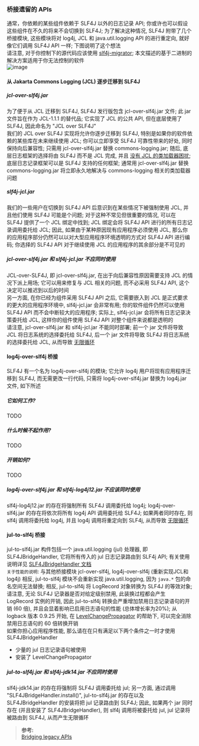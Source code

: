 ### 桥接遗留的 APIs
通常，你依赖的某些组件依赖于 SLF4J 以外的日志记录 API; 你或许也可以假设这些组件在不久的将来不会切换到 SLF4J; 为了解决这种情况, SLF4J 附带了几个桥接模块, 这些模块将对 log4j, JCL 和 java.util.logging API 的进行重定向, 就好像它们调用 SLF4J API 一样; 下图说明了这个想法  
请注意, 对于你控制下的源代码应该使用 [slf4j-migrator](https://www.slf4j.org/migrator.html); 本文描述的基于二进制的解决方案适用于你无法控制的软件  
![image](https://www.slf4j.org/images/legacy.png)  
#### 从 Jakarta Commons Logging (JCL) 逐步迁移到 SLF4J
##### jcl-over-slf4j.jar
为了便于从 JCL 迁移到 SLF4J, SLF4J 发行版包含 jcl-over-slf4j.jar 文件; 此 jar 文件旨在作为 JCL-1.1.1 的替代品; 它实现了 JCL 的公共 API, 但在底层使用了 SLF4J, 因此命名为 "JCL over SLF4J"  
我们的 JCL over SLF4J 实现将允许你逐步迁移到 SLF4J, 特别是如果你的软件依赖的某些库在未来继续使用 JCL; 你可以立即享受 SLF4J 可靠性带来的好处, 同时保持向后兼容性; 只需用 jcl-over-slf4j.jar 替换 commons-logging.jar; 随后, 底层日志框架的选择将由 SLF4J 而不是 JCL 完成, 并且 [没有 JCL 的类加载器困扰](http://articles.qos.ch/classloader.html); 底层日志记录框架可以是 SLF4J 支持的任何框架; 通常用 jcl-over-slf4j.jar 替换 commons-logging.jar 将立即永久地解决与 commons-logging 相关的类加载器问题
##### slf4j-jcl.jar
我们的一些用户在切换到 SLF4J API 后意识到在某些情况下被强制使用 JCL, 并且他们使用 SLF4J 可能是个问题; 对于这种不常见但很重要的情况, 可以在 SLF4J 提供了一个 JCL 绑定中找到; JCL 绑定会将 SLF4J API 进行的所有日志记录调用委托给 JCL; 因此, 如果由于某种原因现有应用程序必须使用 JCL, 那么你的应用程序部分仍然可以以对大型应用程序环境透明的方式对 SLF4J API 进行编码; 你选择的 SLF4J API 对于继续使用 JCL 的应用程序的其余部分是不可见的
##### jcl-over-slf4j.jar 和 slf4j-jcl.jar 不应同时使用
JCL-over-SLF4J, 即 jcl-over-slf4j.jar, 在出于向后兼容性原因需要支持 JCL 的情况下派上用场; 它可以用来修复与 JCL 相关的问题, 而不必采用 SLF4J API, 这个决定可以推迟到以后的时间  
另一方面, 在你已经为组件采用 SLF4J API 之后, 它需要嵌入到 JCL 是正式要求的更大的应用程序环境中, slf4j-jcl.jar 会非常有用; 你的软件组件仍然可以使用 SLF4J API 而不会中断较大的应用程序; 实际上, slf4j-jcl.jar 会将所有日志记录决策委托给 JCL, 这样你的组件使用 SLF4J API 对整个组件来说都是透明的  
请注意, jcl-over-slf4j.jar 和 slf4j-jcl.jar 不能同时部署; 前一个 jar 文件将导致 JCL 将日志系统的选择委托给 SLF4J, 后一个 jar 文件将导致 SLF4J 将日志系统的选择委托给 JCL, 从而导致 [无限循环](https://www.slf4j.org/codes.html#jclDelegationLoop)

#### log4j-over-slf4j 桥接
SLF4J 有一个名为 log4j-over-slf4j 的模块; 它允许 log4j 用户将现有应用程序迁移到 SLF4J, 而无需更改一行代码, 只需将 log4j-over-slf4j.jar 替换为 log4j.jar 文件, 如下所述
##### 它如何工作?
TODO
##### 什么时候不起作用?
TODO
##### 开销如何?
TODO
##### log4j-over-slf4j.jar 和 slf4j-log4j12.jar 不应该同时使用
slf4j-log4j12.jar 的存在将强制所有 SLF4J 调用委托给 log4j; log4j-over-slf4j.jar 的存在将依次将所有 log4j API 调用委托给 SLF4J; 如果两者同时存在, 则 slf4j 调用将委托给 log4j, 并且 log4j 调用将重定向到 SLF4j, 从而导致 [无限循环](https://www.slf4j.org/codes.html#log4jDelegationLoop)

#### jul-to-slf4j 桥接
jul-to-slf4j.jar 构件包括一个 java.util.logging (jul) 处理器, 即 SLF4JBridgeHandler, 它将所有传入的 jul 日志记录路由到 SLF4j API; 有关使用说明详见 [SLF4JBridgeHandler 文档](https://www.slf4j.org/api/org/slf4j/bridge/SLF4JBridgeHandler.html)  
`关于性能的说明`: 与其他桥接模块 jcl-over-slf4j, log4j-over-slf4j (重新实现JCL和log4j) 相反, jul-to-slf4j 模块不会重新实现 java.util.logging, 因为 `java.*` 包的命名空间无法替换; 相反, jul-to-slf4j 将 LogRecord 对象转换为 SLF4J 的等效对象; 请注意, 无论 SLF4J 记录器是否对给定级别禁用, 此装换过程都会产生 LogRecord 实例的开销, 因此 jul-to-slf4j 转换会严重增加禁用日志记录语句的开销 (60 倍), 并且会显着影响已启用日志语句的性能 (总体增长率为20%); 从 logback 版本 0.9.25 开始, 在 [LevelChangePropagator](http://logback.qos.ch/manual/configuration.html#LevelChangePropagator) 的帮助下, 可以完全消除禁用日志语句的 60 倍转换开销  
如果你担心应用程序性能, 那么请在在只有满足以下两个条件之一时才使用 SLF4JBridgeHandler
- 少量的 jul 日志记录语句被使用
- 安装了 LevelChangePropagator
##### jul-to-slf4j.jar 和 slf4j-jdk14.jar 不应同时使用
slf4j-jdk14.jar 的存在将强制将 SLF4J 调用委托给 jul; 另一方面, 通过调用 "SLF4JBridgeHandler.install()", jul-to-slf4j.jar 的存在以及 SLF4JBridgeHandler 的安装将把 jul 记录路由到 SLF4J; 因此, 如果两个 jar 同时存在 (并且安装了 SLF4JBridgeHandler), 则 slf4j 调用将被委托给 jul, jul 记录将被路由到 SLF4J, 从而产生无限循环
>**参考:**  
[Bridging legacy APIs](https://www.slf4j.org/legacy.html)
